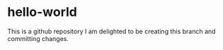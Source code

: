 # hello-world
This is a github repository
I am delighted to be creating this branch and committing changes.
